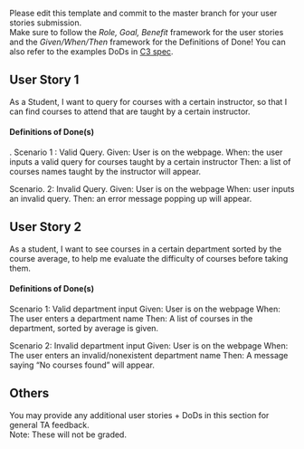 Please edit this template and commit to the master branch for your user stories submission.   
Make sure to follow the *Role, Goal, Benefit* framework for the user stories and the *Given/When/Then* framework for the Definitions of Done! You can also refer to the examples DoDs in [C3 spec](https://sites.google.com/view/ubc-cpsc310-21w2-intro-to-se/project/checkpoint-3).

## User Story 1
As a Student, I want to query for courses with a certain instructor, so that I can find courses to attend that are taught by a certain instructor.


#### Definitions of Done(s)
. Scenario 1 : Valid Query.
Given: User is on the webpage. 
When: the user inputs a valid query for courses taught by a certain instructor 
Then: a list of courses names taught by the instructor will appear. 

Scenario. 2: Invalid Query. 
Given: User is on the webpage
When: user inputs an invalid query. 
Then: an error message popping up will appear.

## User Story 2
As a student, I want to see courses in a certain department sorted by the course average, to help me evaluate the difficulty of courses before taking them.


#### Definitions of Done(s)
 Scenario 1: Valid department input
Given: User is on the webpage
When: The user enters a department name
Then: A list of courses in the department, sorted by average is given.

Scenario 2: Invalid department input
Given: User is on the webpage 
When: The user enters an invalid/nonexistent department name
Then: A message saying “No courses found” will appear.


## Others
You may provide any additional user stories + DoDs in this section for general TA feedback.  
Note: These will not be graded.
